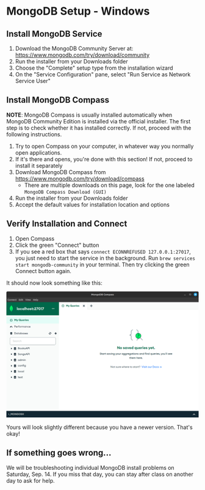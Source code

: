 # MongoDB Setup - Windows

## Install MongoDB Service

1. Download the MongoDB Community Server at: <https://www.mongodb.com/try/download/community>
1. Run the installer from your Downloads folder
1. Choose the "Complete" setup type from the installation wizard
1. On the "Service Configuration" pane, select "Run Service as Network Service User"

## Install MongoDB Compass

**NOTE**: MongoDB Compass is usually installed automatically when MongoDB Community Edition is installed via the official installer. The first step is to check whether it has installed correctly. If not, proceed with the following instructions.

1. Try to open Compass on your computer, in whatever way you normally open applications.
1. If it's there and opens, you're done with this section! If not, proceed to install it separately
1. Download MongoDB Compass from <https://www.mongodb.com/try/download/compass>
   - There are multiple downloads on this page, look for the one labeled `MongoDB Compass Download (GUI)`
1. Run the installer from your Downloads folder
1. Accept the default values for installation location and options

## Verify Installation and Connect

1. Open Compass
1. Click the green "Connect" button
1. If you see a red box that says `connect ECONNREFUSED 127.0.0.1:27017`, you just need to start the service in the background. Run `brew services start mongodb-community` in your terminal. Then try clicking the green Connect button again.

It should now look something like this:

![mongodb compass](./mongo-success.png)

Yours will look slightly different because you have a newer version. That's okay!

## If something goes wrong...

We will be troubleshooting individual MongoDB install problems on Saturday, Sep. 14. If you miss that day, you can stay after class on another day to ask for help.
